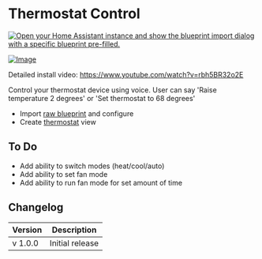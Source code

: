 # Thermostat Control

[![Open your Home Assistant instance and show the blueprint import dialog with a specific blueprint pre-filled.](https://my.home-assistant.io/badges/blueprint_import.svg)](https://my.home-assistant.io/redirect/blueprint_import/?blueprint_url=https%3A%2F%2Fraw.githubusercontent.com%2Fdinki%2FView-Assist%2Fmain%2FView_Assist_custom_sentences%2FThermostat_Control%2Fblueprint-thermostatcontrol.yaml)

[![Image](https://img.youtube.com/vi/rbh5BR32o2E/mqdefault.jpg)](https://www.youtube.com/watch?v=rbh5BR32o2E)

Detailed install video: https://www.youtube.com/watch?v=rbh5BR32o2E

Control your thermostat device using voice.  User can say 'Raise temperature 2 degrees' or 'Set thermostat to 68 degrees'

* Import [raw blueprint](https://raw.githubusercontent.com/dinki/View-Assist/main/View%20Assist%20custom%20sentences/Thermostat%20Control/blueprint-thermostatcontrol.yaml) and configure
* Create [thermostat](../views/thermostat) view

## To Do
* Add ability to switch modes (heat/cool/auto)
* Add ability to set fan mode
* Add ability to run fan mode for set amount of time

## Changelog

| Version | Description |
| ------- | ----------- |
| v 1.0.0 | Initial release |
